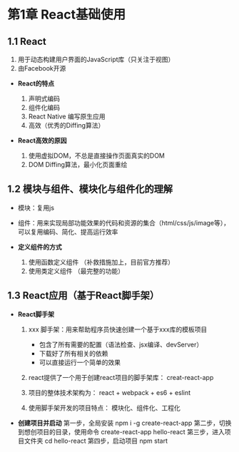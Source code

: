 # 第1章 React基础使用

## 1.1 React

1. 用于动态构建用户界面的JavaScript库（只关注于视图）
2. 由Facebook开源

- **React的特点**
  1. 声明式编码
  2. 组件化编码
  3. React Native 编写原生应用
  4. 高效（优秀的Diffing算法）

- **React高效的原因**
  1. 使用虚拟DOM，不总是直接操作页面真实的DOM
  2. DOM Diffing算法，最小化页面重绘

## 1.2 模块与组件、模块化与组件化的理解

- 模块：复用js
- 组件：用来实现局部功能效果的代码和资源的集合（html/css/js/image等），可以复用编码、简化、提高运行效率

- **定义组件的方式**
  1. 使用函数定义组件 （补救措施加上，目前官方推荐）
  2. 使用类定义组件 （最完整的功能）

## 1.3 React应用（基于React脚手架）

- **React脚手架**
  1. xxx 脚手架：用来帮助程序员快速创建一个基于xxx库的模板项目

     - 包含了所有需要的配置（语法检查、jsx编译、devServer）
     - 下载好了所有相关的依赖
     - 可以直接运行一个简单的效果

  2. react提供了一个用于创建react项目的脚手架库： creat-react-app
  3. 项目的整体技术架构为： react + webpack + es6 + eslint
  4. 使用脚手架开发的项目特点： 模块化、组件化、工程化

- **创建项目并启动**
  第一步，全局安装 npm i -g create-react-app
  第二步，切换到想创项目的目录，使用命令 create-react-app hello-react
  第三步，进入项目文件夹 cd hello-react
  第四步，启动项目 npm start

